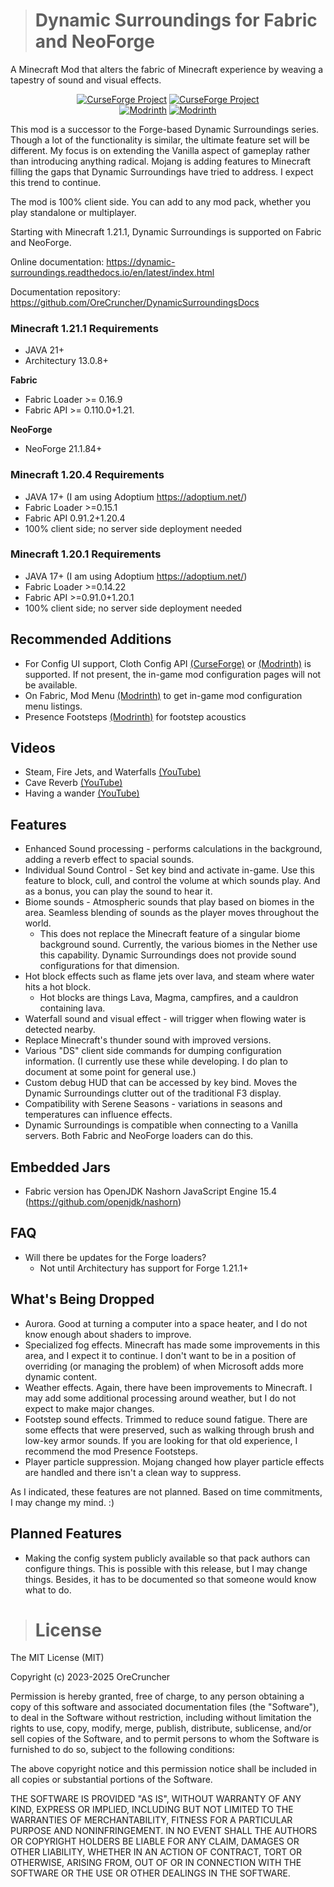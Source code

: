 > # Dynamic Surroundings for Fabric and NeoForge
A Minecraft Mod that alters the fabric of Minecraft experience by weaving a tapestry of sound and visual effects.

 <div style="text-align: center;">
    <a href="https://www.curseforge.com/minecraft/mc-mods/dynamic-surroundings"><img src="http://cf.way2muchnoise.eu/versions/238891.svg" alt="CurseForge Project"/></a>
    <a href="https://www.curseforge.com/minecraft/mc-mods/dynamic-surroundings"><img src="http://cf.way2muchnoise.eu/full_238891_downloads.svg" alt="CurseForge Project"/></a>
 </div>

 <div style="text-align: center;">
    <a href="https://modrinth.com/mod/dynamicsurroundingsfabric"><img src="https://img.shields.io/modrinth/game-versions/H7fshfpD?style=flat&label=Available%20for&color=%2300AF5C" alt="Modrinth"></a>
    <a href="https://modrinth.com/mod/dynamicsurroundingsfabric"><img src="https://img.shields.io/modrinth/dt/H7fshfpD?style=flat&logo=modrinth&label=downloads" alt="Modrinth"></a>
 </div>

This mod is a successor to the Forge-based Dynamic Surroundings series.
Though a lot of the functionality is similar, the ultimate feature set will be different.
My focus is on extending the Vanilla aspect of gameplay rather than introducing anything radical.
Mojang is adding features to Minecraft filling the gaps that Dynamic Surroundings have tried to address.
I expect this trend to continue.

The mod is 100% client side. You can add to any mod pack, whether you play standalone or multiplayer.

Starting with Minecraft 1.21.1, Dynamic Surroundings is supported on Fabric and NeoForge.

Online documentation: https://dynamic-surroundings.readthedocs.io/en/latest/index.html

Documentation repository: https://github.com/OreCruncher/DynamicSurroundingsDocs

### Minecraft 1.21.1 Requirements
* JAVA 21+
* Architectury 13.0.8+

**Fabric**
* Fabric Loader >= 0.16.9
* Fabric API >= 0.110.0+1.21.

**NeoForge**
* NeoForge 21.1.84+

### Minecraft 1.20.4 Requirements
* JAVA 17+ (I am using Adoptium https://adoptium.net/)
* Fabric Loader >=0.15.1
* Fabric API 0.91.2+1.20.4
* 100% client side; no server side deployment needed

### Minecraft 1.20.1 Requirements
* JAVA 17+ (I am using Adoptium https://adoptium.net/)
* Fabric Loader >=0.14.22
* Fabric API >=0.91.0+1.20.1
* 100% client side; no server side deployment needed

## Recommended Additions
* For Config UI support, Cloth Config API [(CurseForge)](https://www.curseforge.com/minecraft/mc-mods/cloth-config) or [(Modrinth)](https://modrinth.com/mod/cloth-config) is supported. If not present, the in-game mod configuration pages will not be available.
* On Fabric, Mod Menu [(Modrinth)](https://modrinth.com/mod/modmenu) to get in-game mod configuration menu listings.
* Presence Footsteps [(Modrinth)](https://modrinth.com/mod/presence-footsteps) for footstep acoustics

## Videos
* Steam, Fire Jets, and Waterfalls [(YouTube)](https://youtu.be/guMuLeG3lck)
* Cave Reverb [(YouTube)](https://youtu.be/KGFZ1zf9R2s)
* Having a wander [(YouTube)](https://youtu.be/GbwaGX3JWeM)

## Features
* Enhanced Sound processing - performs calculations in the background, adding a reverb effect to spacial sounds.
* Individual Sound Control - Set key bind and activate in-game.  Use this feature to block, cull, and control the volume at which sounds play.  And as a bonus, you can play the sound to hear it.
* Biome sounds - Atmospheric sounds that play based on biomes in the area.  Seamless blending of sounds as the player moves throughout the world.
    * This does not replace the Minecraft feature of a singular biome background sound.  Currently, the various biomes in the Nether use this capability. Dynamic Surroundings does not provide sound configurations for that dimension.
* Hot block effects such as flame jets over lava, and steam where water hits a hot block.
    * Hot blocks are things Lava, Magma, campfires, and a cauldron containing lava.
* Waterfall sound and visual effect - will trigger when flowing water is detected nearby.
* Replace Minecraft's thunder sound with improved versions.
* Various "DS" client side commands for dumping configuration information.  (I currently use these while developing. I do plan to document at some point for general use.)
* Custom debug HUD that can be accessed by key bind.  Moves the Dynamic Surroundings clutter out of the traditional F3 display.
* Compatibility with Serene Seasons - variations in seasons and temperatures can influence effects.
* Dynamic Surroundings is compatible when connecting to a Vanilla servers. Both Fabric and NeoForge loaders can do this.

## Embedded Jars
* Fabric version has OpenJDK Nashorn JavaScript Engine 15.4 (https://github.com/openjdk/nashorn)

## FAQ 
* Will there be updates for the Forge loaders?
  * Not until Architectury has support for Forge 1.21.1+

## What's Being Dropped
* Aurora.  Good at turning a computer into a space heater, and I do not know enough about shaders to improve.
* Specialized fog effects.  Minecraft has made some improvements in this area, and I expect it to continue.  I don't want to be in a position of overriding (or managing the problem) of when Microsoft adds more dynamic content.
* Weather effects.  Again, there have been improvements to Minecraft.  I may add some additional processing around weather, but I do not expect to make major changes.
* Footstep sound effects. Trimmed to reduce sound fatigue. There are some effects that were preserved, such as walking through brush and low-key armor sounds. If you are looking for that old experience, I recommend the mod Presence Footsteps.
* Player particle suppression. Mojang changed how player particle effects are handled and there isn't a clean way to suppress.

As I indicated, these features are not planned.  Based on time commitments, I may change my mind. :) 

## Planned Features
* Making the config system publicly available so that pack authors can configure things.  This is possible with this release, but I may change things.  Besides, it has to be documented so that someone would know what to do.

> # License
The MIT License (MIT)

Copyright (c) 2023-2025 OreCruncher

Permission is hereby granted, free of charge, to any person obtaining a copy
of this software and associated documentation files (the "Software"), to deal
in the Software without restriction, including without limitation the rights
to use, copy, modify, merge, publish, distribute, sublicense, and/or sell
copies of the Software, and to permit persons to whom the Software is
furnished to do so, subject to the following conditions:

The above copyright notice and this permission notice shall be included in
all copies or substantial portions of the Software.

THE SOFTWARE IS PROVIDED "AS IS", WITHOUT WARRANTY OF ANY KIND, EXPRESS OR
IMPLIED, INCLUDING BUT NOT LIMITED TO THE WARRANTIES OF MERCHANTABILITY,
FITNESS FOR A PARTICULAR PURPOSE AND NONINFRINGEMENT. IN NO EVENT SHALL THE
AUTHORS OR COPYRIGHT HOLDERS BE LIABLE FOR ANY CLAIM, DAMAGES OR OTHER
LIABILITY, WHETHER IN AN ACTION OF CONTRACT, TORT OR OTHERWISE, ARISING FROM,
OUT OF OR IN CONNECTION WITH THE SOFTWARE OR THE USE OR OTHER DEALINGS IN
THE SOFTWARE.